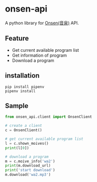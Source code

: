 # onsen-api

A python library for [Onsen(音泉)](http://onsen.ag) API.

## Feature
- Get current available program list
- Get information of program
- Download a program

## installation

```
pip install pipenv
pipenv install
```

## Sample
```python
from onsen_api.client import OnsenClient

# create a client
c = OnsenClient()

# get current available program list
l = c.shown_moives()
print(l[0])

# download a program
m = c.moive_info('wa2')
print(m.download_url)
print('start download')
m.download('wa2.mp3')
```
